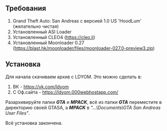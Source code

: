 ## Требования
1. Grand Theft Auto: San Andreas с версией 1.0 US 'HoodLum' (желательно чистая)
2. Установленный ASI Loader
3. Установленный CLEO4 (https://cleo.li)
4. Установленный Moonloader 0.27 (https://blast.hk/moonloader/files/moonloader-027.0-preview3.zip)

## Установка
Для начала скачиваем архив с LDYOM. Это можно сделать в:

1. ВК - https://vk.com/ldyom
2. C Оф.сайта - https://ldyom.000webhostapp.com/

Разархивируйте папки ***GTA*** и ***MPACK***, всё из папки ***GTA*** переместите в директорию своей GTASA, а ***MPACK*** в *"...\Documents\GTA San Andreas User Files"*.

Всё установка закончена.